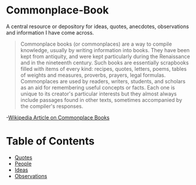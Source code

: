 # Commonplace-Book
A central resource or depository for ideas, quotes, anecdotes, observations and information I have come across.


>Commonplace books (or commonplaces) are a way to compile knowledge, usually by writing information into books. They have been kept from antiquity, and were kept particularly during the Renaissance and in the nineteenth century. Such books are essentially scrapbooks filled with items of every kind: recipes, quotes, letters, poems, tables of weights and measures, proverbs, prayers, legal formulas. Commonplaces are used by readers, writers, students, and scholars as an aid for remembering useful concepts or facts. Each one is unique to its creator's particular interests but they almost always include passages found in other texts, sometimes accompanied by the compiler's responses.

-[Wikipedia Article on Commonplace Books](https://en.wikipedia.org/wiki/Commonplace_book)

Table of Contents
=================

* [Quotes](#quotes)
* [People](#people)
* [Ideas](#ideas)
* [Observations](#observations)
